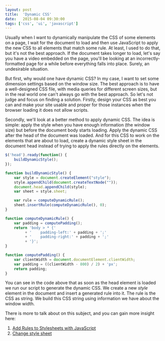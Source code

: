 ```yaml
---
layout: post
title:  'Dynamic CSS'
date:   2015-08-04 09:30:00
tags: ['css', 'ui', 'javascript']
---
```


Usually when I want to dynamically manipulate the CSS of some elements on a page, I wait for the document to load and then use JavaScript to apply the new CSS to all elements that match some rule. At least, I used to do that, but it's not the best approach. If the document takes longer to load, let's say you have a video embedded on the page, you'll be looking at an incorrectly-formatted page for a while before everything falls into place. Surely, an undesirable situation.

<!--more-->

But first, why would one have dynamic CSS? In my case, I want to set some dimension settings based on the window size. The best approach is to have a well-designed CSS file, with media queries for different screen sizes, but in the real world one can't always go with the best approach. So let's not judge and focus on finding a solution. Firstly, design your CSS as best you can and make your site usable and proper for those instances when the browser loading it does not allow scripts.

Secondly, we'll look at a better method to apply dynamic CSS. The idea is simple: apply the style when you have enough information (the window size) but before the document body starts loading. Apply the dynamic CSS after the head of the document was loaded. And for this CSS to work on the elements that are about to load, create a dynamic style sheet in the document head instead of trying to apply the rules directly on the elements.

~~~ javascript
$('head').ready(function() {
    buildDynamicStyle();
});

function buildDynamicStyle() {
    var style = document.createElement("style");
    style.appendChild(document.createTextNode(""));
    document.head.appendChild(style);
    var sheet = style.sheet;

    var rule = computeDynamicRule();
    sheet.insertRule(computeDynamicRule(), 0);
}

function computeDynamicRule() {
    var padding = computePadding();
    return 'body > * {'
         + '    padding-left:' + padding + ';'
         + '    padding-right:' + padding + ';'
         + '}';
}

function computePadding() {
    var clientWidth = document.documentElement.clientWidth;
    var padding = ((clientWidth - 800) / 2) + 'px';
    return padding;
}
~~~

You can see in the code above that as soon as the head element is loaded we run our script to generate the dynamic CSS. We create a new *style* element in the document and insert a generated rule into it. The rule is the CSS as string. We build this CSS string using information we have about the window width.

There is more to talk about on this subject, and you can gain more insight here:

1. [Add Rules to Stylesheets with JavaScript](http://davidwalsh.name/add-rules-stylesheets)
2. [Change style sheet](http://www.quirksmode.org/dom/changess.html)
